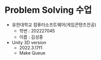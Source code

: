 # Problem Solving 수업
* 유한대학교 컴퓨터소프트웨어(게임콘텐츠전공)
  * 학번 : 202227045
  * 이름 : 김성중
* Unity 3D version
  * 2022.3.17f1 
  * Make Queue
